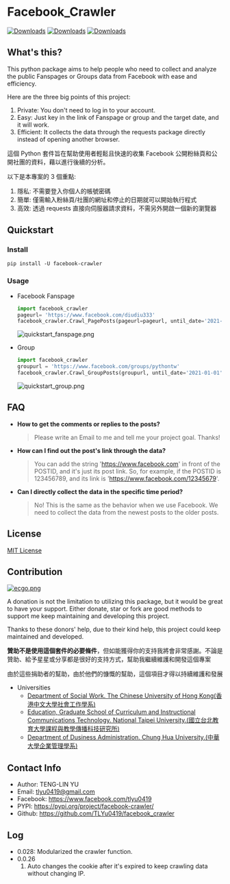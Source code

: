 # Facebook_Crawler
[![Downloads](https://pepy.tech/badge/facebook-crawler)](https://pepy.tech/project/facebook-crawler)
[![Downloads](https://pepy.tech/badge/facebook-crawler/month)](https://pepy.tech/project/facebook-crawler)
[![Downloads](https://pepy.tech/badge/facebook-crawler/week)](https://pepy.tech/project/facebook-crawler)

## What's this?

This python package aims to help people who need to collect and analyze the public Fanspages or Groups data from Facebook with ease and efficiency. 

Here are the three big points of this project: 
1. Private: You don't need to log in to your account.
2. Easy: Just key in the link of Fanspage or group and the target date, and it will work.
3. Efficient: It collects the data through the requests package directly instead of opening another browser.


這個 Python 套件旨在幫助使用者輕鬆且快速的收集 Facebook 公開粉絲頁和公開社團的資料，藉以進行後續的分析。

以下是本專案的 3 個重點:
1. 隱私: 不需要登入你個人的帳號密碼
2. 簡單: 僅需輸入粉絲頁/社團的網址和停止的日期就可以開始執行程式
3. 高效: 透過 requests 直接向伺服器請求資料，不需另外開啟一個新的瀏覽器

## Quickstart
### Install
  ```pip
  pip install -U facebook-crawler
  ```

### Usage
- Facebook Fanspage 
  ```python
  import facebook_crawler
  pageurl= 'https://www.facebook.com/diudiu333'
  facebook_crawler.Crawl_PagePosts(pageurl=pageurl, until_date='2021-01-01')
  ```
  ![quickstart_fanspage.png](https://raw.githubusercontent.com/TLYu0419/facebook_crawler/main/images/quickstart_fanspage.png)

- Group
  ```python
  import facebook_crawler
  groupurl = 'https://www.facebook.com/groups/pythontw'
  facebook_crawler.Crawl_GroupPosts(groupurl, until_date='2021-01-01')
  ```
  ![quickstart_group.png](https://raw.githubusercontent.com/TLYu0419/facebook_crawler/main/images/quickstart_group.png)

## FAQ
- **How to get the comments or replies to the posts?**
  > Please write an Email to me and tell me your project goal. Thanks!

- **How can I find out the post's link through the data?**
  > You can add the string 'https://www.facebook.com' in front of the POSTID, and it's just its post link. So, for example, if the POSTID is 123456789, and its link is 'https://www.facebook.com/12345679'.

- **Can I directly collect the data in the specific time period?**
  > No! This is the same as the behavior when we use Facebook. We need to collect the data from the newest posts to the older posts.

## License
[MIT License](https://github.com/TLYu0419/facebook_crawler/blob/main/LICENSE)

## Contribution

[![ecgo.png](https://raw.githubusercontent.com/TLYu0419/facebook_crawler/main/images/ecgo.png)](https://payment.ecpay.com.tw/QuickCollect/PayData?GcM4iJGUeCvhY%2fdFqqQ%2bFAyf3uA10KRo%2fqzP4DWtVcw%3d)

A donation is not the limitation to utilizing this package, but it would be great to have your support. Either donate, star or fork are good methods to support me keep maintaining and developing this project.

Thanks to these donors' help, due to their kind help, this project could keep maintained and developed.

**贊助不是使用這個套件的必要條件**，但如能獲得你的支持我將會非常感謝。不論是贊助、給予星星或分享都是很好的支持方式，幫助我繼續維護和開發這個專案

由於這些捐助者的幫助，由於他們的慷慨的幫助，這個項目才得以持續維護和發展
- Universities
  - [Department of Social Work. The Chinese University of Hong Kong(香港中文大學社會工作學系)](https://web.swk.cuhk.edu.hk/zh-tw/)
  - [Education, Graduate School of Curriculum and Instructional Communications Technology. National Taipei University.(國立台北教育大學課程與教學傳播科技研究所)](https://cict.ntue.edu.tw/?locale=zh_tw)
  - [Department of Dusiness Administration. Chung Hua University.(中華大學企業管理學系)](https://ba.chu.edu.tw/?Lang=en)

## Contact Info
- Author: TENG-LIN YU
- Email: tlyu0419@gmail.com
- Facebook: https://www.facebook.com/tlyu0419
- PYPI: https://pypi.org/project/facebook-crawler/
- Github: https://github.com/TLYu0419/facebook_crawler

## Log
- 0.028: Modularized the crawler function.
- 0.0.26
  1. Auto changes the cookie after it's expired to keep crawling data without changing IP.
